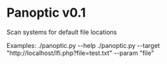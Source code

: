 Panoptic v0.1
===

Scan systems for default file locations

Examples:
./panoptic.py --help
./panoptic.py --target "http://localhost/lfi.php?file=test.txt" --param "file"

